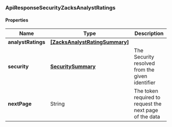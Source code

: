 
[//]: # (CLASS:ApiResponseSecurityZacksAnalystRatings)

[//]: # (KIND:object)

### ApiResponseSecurityZacksAnalystRatings

#### Properties

[//]: # (START_DEFINITION)

Name | Type | Description
------------ | ------------- | -------------
**analystRatings** | [**[ZacksAnalystRatingSummary]**](ZacksAnalystRatingSummary.md) |  &nbsp;
**security** | [**SecuritySummary**](SecuritySummary.md) | The Security resolved from the given identifier &nbsp;
**nextPage** | String | The token required to request the next page of the data &nbsp;

[//]: # (END_DEFINITION)


[//]: # (CONTAINED_CLASS:ZacksAnalystRatingSummary)


[//]: # (CONTAINED_CLASS:SecuritySummary)





